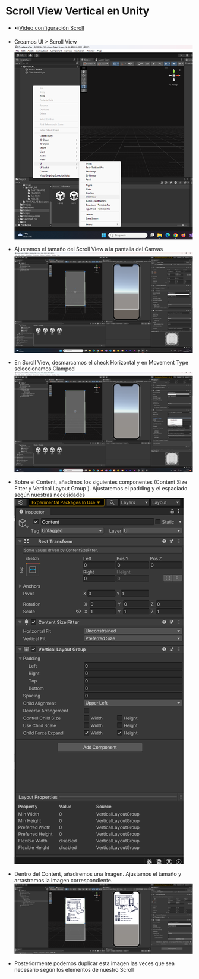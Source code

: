 # Scroll View Vertical en Unity

- ⏯️[Video configuración Scroll](https://www.youtube.com/watch?v=nXr-54JnG40)

- Creamos UI > Scroll View
    ![Alt text](../images/UI.png)

- Ajustamos el tamaño del Scroll View a la pantalla del Canvas
    ![Alt text](../images/ajuste-scroll.png)

- En Scroll View, desmarcamos el check Horizontal y en Movement Type seleccionamos Clamped 
    ![Alt text](../images/ajuste1-scroll.png)

- Sobre el Content, añadimos los siguientes componentes (Content Size Fitter y Vertical Layout Group ). Ajustaremos el padding y el espaciado según nuestras necesidades
    ![Alt text](../images/ajuste-content.png)

- Dentro del Content, añadiremos una Imagen. Ajustamos el tamaño y arrastramos la imagen correspondiente.
    ![Alt text](../images/imagen-content.png)

- Posteriormente podemos duplicar esta imagen las veces que sea necesario según los elementos de nuestro Scroll
